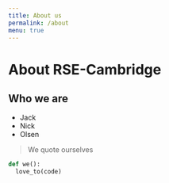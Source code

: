 ```yaml
---
title: About us
permalink: /about
menu: true
---
```


# About RSE-Cambridge

## Who we are
 - Jack
 - Nick
 - Olsen

> We quote ourselves

```python
def we():
  love_to(code)
```
